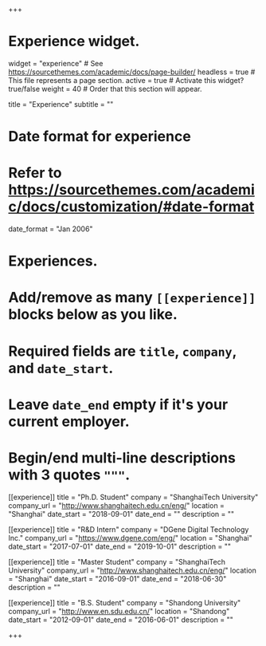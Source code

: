 +++
# Experience widget.
widget = "experience"  # See https://sourcethemes.com/academic/docs/page-builder/
headless = true  # This file represents a page section.
active = true  # Activate this widget? true/false
weight = 40  # Order that this section will appear.

title = "Experience"
subtitle = ""

# Date format for experience
#   Refer to https://sourcethemes.com/academic/docs/customization/#date-format
date_format = "Jan 2006"

# Experiences.
#   Add/remove as many `[[experience]]` blocks below as you like.
#   Required fields are `title`, `company`, and `date_start`.
#   Leave `date_end` empty if it's your current employer.
#   Begin/end multi-line descriptions with 3 quotes `"""`.
[[experience]]
  title = "Ph.D. Student"
  company = "ShanghaiTech University"
  company_url = "http://www.shanghaitech.edu.cn/eng/"
  location = "Shanghai"
  date_start = "2018-09-01"
  date_end = ""
  description = ""


[[experience]]
  title = "R&D Intern"
  company = "DGene Digital Technology Inc."
  company_url = "https://www.dgene.com/eng/"
  location = "Shanghai"
  date_start = "2017-07-01"
  date_end = "2019-10-01"
  description = ""

[[experience]]
  title = "Master Student"
  company = "ShanghaiTech University"
  company_url = "http://www.shanghaitech.edu.cn/eng/"
  location = "Shanghai"
  date_start = "2016-09-01"
  date_end = "2018-06-30"
  description = ""

[[experience]]
  title = "B.S. Student"
  company = "Shandong University"
  company_url = "http://www.en.sdu.edu.cn/"
  location = "Shandong"
  date_start = "2012-09-01"
  date_end = "2016-06-01"
  description = ""

+++
